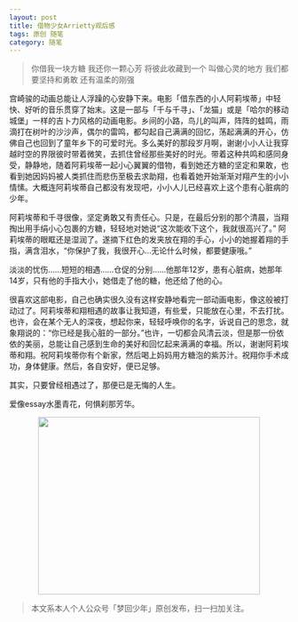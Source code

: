 ```yaml
---
layout: post
title: 借物少女Arrietty观后感
tags: 原创 随笔
category: 随笔
---
```


> 你借我一块方糖
> 我还你一颗心芳
> 将彼此收藏到一个
> 叫做心灵的地方
> 我们都要坚持和勇敢
> 还有温柔的刚强

宫崎骏的动画总能让人浮躁的心安静下来。电影「借东西的小人阿莉埃蒂」中轻快、好听的音乐贯穿了始末。这是一部与「千与千寻」、「龙猫」或是「哈尔的移动城堡」一样的吉卜力风格的动画电影。乡间的小路，鸟儿的叫声，阵阵的蛙鸣，雨滴打在树叶的沙沙声，偶尔的雷鸣，都勾起自己满满的回忆，荡起满满的开心，仿佛自己也回到了童年乡下的可爱时光。多么美好的那段岁月啊，谢谢小小人让我穿越时空的界限彼时带着微笑，去抓住曾经那些美好的时光。带着这种共鸣和感同身受，静静地，随着阿莉埃蒂一起小心翼翼的借物，看到她还方糖的坚定和果敢，也看到她因妈妈被人类抓住而悲伤至极去求助翔，也看着她开始渐渐对翔产生的小小情愫。大概连阿莉埃蒂自己都没有发现吧，小小人儿已经喜欢上这个患有心脏病的少年。

阿莉埃蒂和千寻很像，坚定勇敢又有责任心。只是，在最后分别的那个清晨，当翔掏出用手绢小心包裹的方糖，轻轻地对她说“这次能收下这个，我就很高兴了。” 阿莉埃蒂的眼眶还是湿润了。遂摘下红色的发夹放在翔的手心，小小的她握着翔的手指，满含泪水，“你保护了我，我很开心...无论什么时候，都要健康哦。”

淡淡的忧伤……短短的相遇……仓促的分别……他那年12岁，患有心脏病，她那年14岁，只有他的手指大小，她借走了他的糖，他还给了他的心。

很喜欢这部电影，自己也确实很久没有这样安静地看完一部动画电影，像这般被打动过了。阿莉埃蒂和翔相遇的故事让我知道，有些爱，只能放在心里，不去打扰。也许，会在某个无人的深夜，想起你来，轻轻呼唤你的名字，诉说自己的思念，就象翔说的：“你已经是我心脏的一部分。”也许，一切都会风清云淡，但是那一份依依的美丽，总能让自己感到生命的美好和回忆起来满满的幸福。所以，谢谢阿莉埃蒂和翔。祝阿莉埃蒂你有个新家，然后喝上妈妈用方糖泡的紫苏汁。祝翔你手术成功，身体健康。然后，各自安好，便已足够。

其实，只要曾经相遇过了，那便已是无悔的人生。

爱像essay水墨青花，何惧刹那芳华。

<div align="center">
<img src="http://7xlkoc.com1.z0.glb.clouddn.com/qrcodenew.jpg" width="400" height="320" />
</div>

> 本文系本人个人公众号「梦回少年」原创发布，扫一扫加关注。